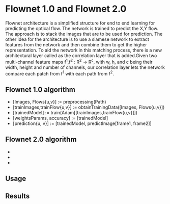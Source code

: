 # Flownet 1.0 and Flownet 2.0
Flownet architecture is a simplified structure for end to end learning for predicting the optical flow. The network is trained to predict the X,Y flow. The approach is to stack the images that are to be used for prediction. The other idea for the architecture is to use a siamese network to extract features from the network and then combine them to get the higher representation. To aid the network in this matching process, there is a new architectural layer called as the correlation layer that is added.Given two multi-channel feature maps f<sup>1</sup>,f<sup>2</sup> : R<sup>2</sup> &rarr; R<sup>c</sup>, with w, h, and c being their width, height and number of channels, our correlation layer lets the network compare each patch from f<sup>1</sup> with each path from f<sup>2</sup>. 

## Flownet 1.0 algorithm

<ul>
  <li>[Images, Flows{u,v}] := preprocessing(Path)</li>
  <li>[trainImages,trainFlow{u,v}] := obtainTrainingData([Images, Flows{u,v}])</li>
  <li>[trainedModel] := train(Adam[[trainImages,trainFlow{u,v}]])</li>
  <li>[weightsParams, accuracy] := [trainedModel]</li>
  <li>[prediction{u, v}] := [trainedModel, predictImage[frame1, frame2]]</li>
</ul>

## Flownet 2.0 algorithm

<ul>
  <li></li>
  <li></li>
  <li></li>
</ul>


## Usage

## Results
